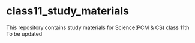 # class11_study_materials
This repository contains study materials for Science(PCM & CS) class 11th
<br>
To be updated
